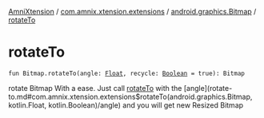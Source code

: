 [AmniXtension](../../index.md) / [com.amnix.xtension.extensions](../index.md) / [android.graphics.Bitmap](index.md) / [rotateTo](./rotate-to.md)

# rotateTo

`fun Bitmap.rotateTo(angle: `[`Float`](https://kotlinlang.org/api/latest/jvm/stdlib/kotlin/-float/index.html)`, recycle: `[`Boolean`](https://kotlinlang.org/api/latest/jvm/stdlib/kotlin/-boolean/index.html)` = true): Bitmap`

rotate Bitmap With a ease. Just call [rotateTo](./rotate-to.md) with the [angle](rotate-to.md#com.amnix.xtension.extensions$rotateTo(android.graphics.Bitmap, kotlin.Float, kotlin.Boolean)/angle) and you will get new Resized Bitmap

